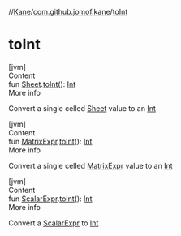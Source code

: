 //[Kane](../index.md)/[com.github.jomof.kane](index.md)/[toInt](to-int.md)



# toInt  
[jvm]  
Content  
fun [Sheet](../com.github.jomof.kane.impl.sheet/-sheet/index.md).[toInt](to-int.md)(): [Int](https://kotlinlang.org/api/latest/jvm/stdlib/kotlin/-int/index.html)  
More info  


Convert a single celled [Sheet](../com.github.jomof.kane.impl.sheet/-sheet/index.md) value to an [Int](https://kotlinlang.org/api/latest/jvm/stdlib/kotlin/-int/index.html)

  


[jvm]  
Content  
fun [MatrixExpr](-matrix-expr/index.md).[toInt](to-int.md)(): [Int](https://kotlinlang.org/api/latest/jvm/stdlib/kotlin/-int/index.html)  
More info  


Convert a single celled [MatrixExpr](-matrix-expr/index.md) value to an [Int](https://kotlinlang.org/api/latest/jvm/stdlib/kotlin/-int/index.html)

  


[jvm]  
Content  
fun [ScalarExpr](-scalar-expr/index.md).[toInt](to-int.md)(): [Int](https://kotlinlang.org/api/latest/jvm/stdlib/kotlin/-int/index.html)  
More info  


Convert a [ScalarExpr](-scalar-expr/index.md) to [Int](https://kotlinlang.org/api/latest/jvm/stdlib/kotlin/-int/index.html)

  



